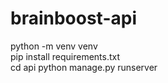 # brainboost-api

python -m venv venv <br>
pip install requirements.txt <br>
cd api
python manage.py runserver
